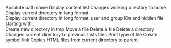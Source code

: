 Absolute path name
Display content list
Changes working directory to home
Display current directory in long format   
Display current directory in long format, user and group IDs and hidden file starting with .  
Create new directory in tmp
Move a file
Delete a file
Delete a directory
Changes current directory to previous
Lists files
Print type of file
Create symbol link
Copies HTML files from current directory to parent 
